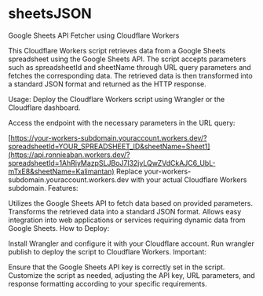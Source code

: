 # sheetsJSON
Google Sheets API Fetcher using Cloudflare Workers

This Cloudflare Workers script retrieves data from a Google Sheets spreadsheet using the Google Sheets API. The script accepts parameters such as spreadsheetId and sheetName through URL query parameters and fetches the corresponding data. The retrieved data is then transformed into a standard JSON format and returned as the HTTP response.

Usage:
Deploy the Cloudflare Workers script using Wrangler or the Cloudflare dashboard.

Access the endpoint with the necessary parameters in the URL query:

[https://your-workers-subdomain.youraccount.workers.dev/?spreadsheetId=YOUR_SPREADSHEET_ID&sheetName=Sheet1](https://api.ronnieaban.workers.dev/?spreadsheetId=1AhRiyMazpSLJBoJ7l32jyLQwZVdCkAJC6_UbL-mTxE8&sheetName=Kalimantan)
Replace your-workers-subdomain.youraccount.workers.dev with your actual Cloudflare Workers subdomain.
Features:

Utilizes the Google Sheets API to fetch data based on provided parameters.
Transforms the retrieved data into a standard JSON format.
Allows easy integration into web applications or services requiring dynamic data from Google Sheets.
How to Deploy:

Install Wrangler and configure it with your Cloudflare account.
Run wrangler publish to deploy the script to Cloudflare Workers.
Important:

Ensure that the Google Sheets API key is correctly set in the script.
Customize the script as needed, adjusting the API key, URL parameters, and response formatting according to your specific requirements.
